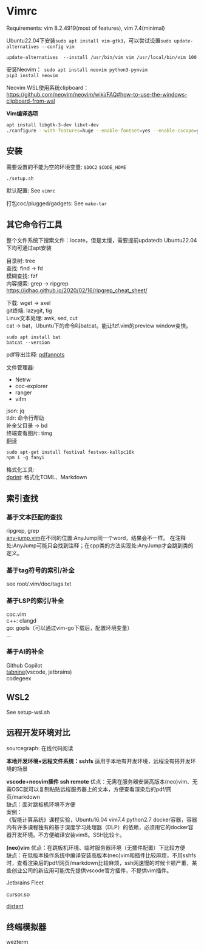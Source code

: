 # Vimrc

Requirements: vim 8.2.4919(most of features), vim 7.4(minimal)  

Ubuntu22.04下安装`sudo apt install vim-gtk3`，可以尝试设置`sudo update-alternatives --config vim`  
```
update-alternatives  --install /usr/bin/vim vim /usr/local/bin/vim 100
```
安装Neovim：` sudo apt install neovim python3-pynvim`  
`pip3 install neovim`  

Neovim WSL使用系统clipboard：https://github.com/neovim/neovim/wiki/FAQ#how-to-use-the-windows-clipboard-from-wsl

**Vim编译选项**
```sh
apt install libgtk-3-dev libxt-dev
./configure --with-features=huge --enable-fontset=yes --enable-cscope=yes --enable-multibyte --enable-python3interp=yes --enable-gui --with-x
```

## 安装

需要设置的不能为空的环境变量: `$DOC2` `$CODE_HOME`
```sh
./setup.sh
```
默认配置: See `vimrc`  

打包coc/plugged/gadgets: See `make-tar`

## 其它命令行工具

整个文件系统下搜索文件：locate，但是太慢，需要提前updatedb
Ubuntu22.04下均可通过apt安装  

目录树: tree  
查找: find -> fd  
模糊查找: fzf  
内容搜索: grep -> ripgrep  
https://jdhao.github.io/2020/02/16/ripgrep_cheat_sheet/  

下载: wget -> axel  
git终端: lazygit, tig  
Linux文本处理: awk, sed, cut  
cat -> bat，Ubuntu下的命令叫batcat。能让fzf.vim的preview window变快。  
```
sudo apt install bat
batcat --version
```
pdf导出注释: [pdfannots](https://github.com/0xabu/pdfannots)  

文件管理器:
- Netrw
- coc-explorer
- ranger
- vifm

json: jq  
tldr: 命令行帮助  
补全父目录 -> bd  
终端查看图片: timg  
[翻译](https://github.com/afc163/fanyi#error-spawn-festival-enoent)  
```
sudo apt-get install festival festvox-kallpc16k
npm i -g fanyi
```

格式化工具:  
[dprint](https://dprint.dev/): 格式化TOML、Markdown

## 索引查找

### 基于文本匹配的查找
ripgrep, grep  
[any-jump.vim](https://github.com/pechorin/any-jump.vim)在不同的位置:AnyJump同一个word，结果会不一样。
在注释处:AnyJump可能只会找到注释；在cpp类的方法实现处:AnyJump才会跳到类的定义。

### 基于tag符号的索引/补全

see root/.vim/doc/tags.txt

### 基于LSP的索引/补全

coc.vim  
c++: clangd  
go: gopls（可以通过vim-go下载后，配置环境变量）  
...

### 基于AI的补全

Github Copilot  
[tabnine](tabnine.com)(vscode, jetbrains)  
codegeex  

## WSL2

See setup-wsl.sh

## 远程开发环境对比

sourcegraph: 在线代码阅读  

**本地开发环境+远程文件系统：sshfs**
适用于本地有开发环境，远程没有搭开发环境的场景

**vscode+neovim插件 ssh remote**
优点：无需在服务器安装高版本(neo)vim、无需OSC就可以复制粘贴远程服务器上的文本，方便查看渲染后的pdf/网页/markdown  
缺点：面对跳板机环境不方便  
案例：  
《智能计算系统》课程实验，Ubuntu16.04 vim7.4 python2.7 docker容器，容器内有许多课程独有的基于深度学习处理器（DLP）的依赖，必须用它的docker容器开发环境。不方便编译安装vim8。SSH比较卡。

**(neo)vim**
优点：在跳板机环境、临时服务器环境（无插件配置）下比较方便  
缺点：在低版本操作系统中编译安装高版本(neo)vim和插件比较麻烦，不用sshfs时，查看渲染后的pdf/网页/markdown比较麻烦，ssh网速慢的时候卡顿严重，某些创业公司的新应用可能优先提供vscode官方插件，不提供vim插件。

Jetbrains Fleet

cursor.so

[distant](https://github.com/chipsenkbeil/distant)

## 终端模拟器
wezterm

